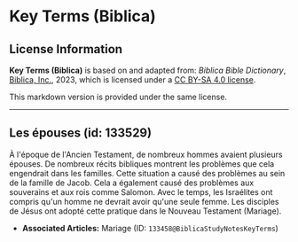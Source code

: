 # Key Terms (Biblica)

## License Information

**Key Terms (Biblica)** is based on and adapted from: _Biblica Bible Dictionary_, [Biblica, Inc.](https://www.biblica.com/), 2023, which is licensed under a [CC BY-SA 4.0 license](https://creativecommons.org/licenses/by-sa/4.0/legalcode.en).

This markdown version is provided under the same license.



--------------------------------

## Les épouses (id: 133529)

À l'époque de l'Ancien Testament, de nombreux hommes avaient plusieurs épouses. De nombreux récits bibliques montrent les problèmes que cela engendrait dans les familles. Cette situation a causé des problèmes au sein de la famille de Jacob. Cela a également causé des problèmes aux souverains et aux rois comme Salomon. Avec le temps, les Israélites ont compris qu'un homme ne devrait avoir qu'une seule femme. Les disciples de Jésus ont adopté cette pratique dans le Nouveau Testament (Mariage).

* **Associated Articles:** Mariage (ID: `133458@BiblicaStudyNotesKeyTerms`)

